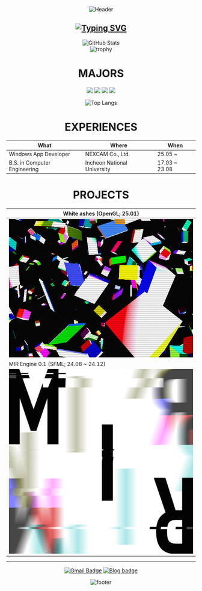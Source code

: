<div align="center">

![Header](https://capsule-render.vercel.app/api?type=waving&height=300&color=black&text=JIWON&fontColor=FFFFFF&animation=twinkling)

## [![Typing SVG](https://readme-typing-svg.herokuapp.com?font=Fjalla+One&size=40&center=true&pause=1000&color=F7F7F7&random=true&width=1000&height=100&lines=For+the+GOTY;A+game+developer;Idea+into+reality;Art+%3D+Code+%2B+Polygon+%2B+Pixel;Graphics+%2F+Game+Engine)](https://git.io/typing-svg)

![GitHub Stats](https://github-readme-stats.vercel.app/api?username=G1rmmr&show_icons=true&title_color=ffffff&text_color=ffffff&icon_color=ffffff&bg_color=000000&card_width=580)  
![trophy](https://github-profile-trophy.vercel.app/?username=G1rmmr&theme=onedark)

# MAJORS

<img src="https://img.shields.io/badge/C/C++-00599C?style=for-the-badge&logo=cplusplus&logoColor=white"/>
<img src="https://img.shields.io/badge/sfml-8CC445?style=for-the-badge&logo=sfml&logoColor=white"/>
<img src="https://img.shields.io/badge/opengl-5586A4?style=for-the-badge&logo=opengl&logoColor=white"/>
<img src="https://img.shields.io/badge/.Net-512BD4?style=for-the-badge&logo=dotnet&logoColor=white"/>

![Top Langs](https://github-readme-stats.vercel.app/api/top-langs/?username=G1rmmr&exclude_repo=G1rmmr,G1rmmr.github.io,custom-tools,imax-bot,computational-geometry&layout=compact&hide=html,perl,roff,raku&title_color=ffffff&text_color=ffffff&icon_color=ffffff&bg_color=000000&card_width=580)  

# EXPERIENCES 

| What | Where | When |
| - | - | - |
| Windows App Developer  | NEXCAM Co., Ltd.| 25.05 ~ |  
| B.S. in Computer Engineering | Incheon National University | 17.03 ~ 23.08 |
  
# PROJECTS

| White ashes (OpenGL; 25.01) |
| - |
| <a href=https://github.com/G1rmmr/opengl-tutorial><img src="./white-ashes.png" width=550 /></a> |
| MIR Engine 0.1 (SFML; 24.08 ~ 24.12) |
| <a href=https://g1rmmr.github.io/penitence-source/doxygen/html/index.html><img src="./mir-logo.png" width=550 /></a> |

---

[![Gmail Badge](https://img.shields.io/badge/-Gmail-d14836?style=flat-square&logo=Gmail&logoColor=white&link=mailto:blckhnd.std@gmail.com)](mailto:blckhnd.std@gmail.com)
[![Blog badge](https://img.shields.io/badge/Blog-FFFFFF?style=flat-square)](https://g1rmmr.github.io/)

![footer](https://capsule-render.vercel.app/api?type=waving&color=black&height=200&section=footer&text=&fontSize=90)

</div>
